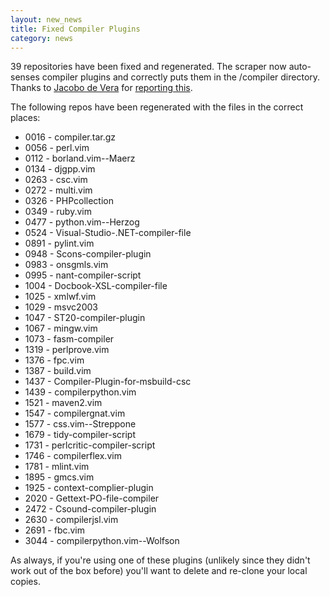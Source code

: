 ```yaml
---
layout: new_news
title: Fixed Compiler Plugins
category: news
---
```


39 repositories have been fixed and regenerated.  The scraper
now auto-senses compiler plugins and correctly puts them in the
/compiler directory.  Thanks to [Jacobo de Vera](http://github.com/jdevera)
for [reporting this](http://github.com/vim-scripts/vim-scraper/issues/issue/8).

The following repos have been regenerated with the files in the correct
places:

 * 0016 - compiler.tar.gz
 * 0056 - perl.vim
 * 0112 - borland.vim--Maerz
 * 0134 - djgpp.vim
 * 0263 - csc.vim
 * 0272 - multi.vim
 * 0326 - PHPcollection
 * 0349 - ruby.vim
 * 0477 - python.vim--Herzog
 * 0524 - Visual-Studio-.NET-compiler-file
 * 0891 - pylint.vim
 * 0948 - Scons-compiler-plugin
 * 0983 - onsgmls.vim
 * 0995 - nant-compiler-script
 * 1004 - Docbook-XSL-compiler-file
 * 1025 - xmlwf.vim
 * 1029 - msvc2003
 * 1047 - ST20-compiler-plugin
 * 1067 - mingw.vim
 * 1073 - fasm-compiler
 * 1319 - perlprove.vim
 * 1376 - fpc.vim
 * 1387 - build.vim
 * 1437 - Compiler-Plugin-for-msbuild-csc
 * 1439 - compilerpython.vim
 * 1521 - maven2.vim
 * 1547 - compilergnat.vim
 * 1577 - css.vim--Streppone
 * 1679 - tidy-compiler-script
 * 1731 - perlcritic-compiler-script
 * 1746 - compilerflex.vim
 * 1781 - mlint.vim
 * 1895 - gmcs.vim
 * 1925 - context-complier-plugin
 * 2020 - Gettext-PO-file-compiler
 * 2472 - Csound-compiler-plugin
 * 2630 - compilerjsl.vim
 * 2691 - fbc.vim
 * 3044 - compilerpython.vim--Wolfson

As always, if you're using one of these plugins (unlikely since they
didn't work out of the box before) you'll want to delete and re-clone
your local copies.
